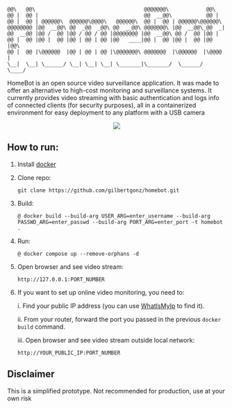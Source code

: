 ```
@@\   @@\                                   @@@@@@@\            @@\     
@@ |  @@ |                                  @@  __@@\           @@ |    
@@ |  @@ | @@@@@@\  @@@@@@\@@@@\   @@@@@@\  @@ |  @@ | @@@@@@\@@@@@@\   
@@@@@@@@ |@@  __@@\ @@  _@@  _@@\ @@  __@@\ @@@@@@@\ |@@  __@@\_@@  _|  
@@  __@@ |@@ /  @@ |@@ / @@ / @@ |@@@@@@@@ |@@  __@@\ @@ /  @@ |@@ |    
@@ |  @@ |@@ |  @@ |@@ | @@ | @@ |@@   ____|@@ |  @@ |@@ |  @@ |@@ |@@\ 
@@ |  @@ |\@@@@@@  |@@ | @@ | @@ |\@@@@@@@\ @@@@@@@  |\@@@@@@  |\@@@@  |
\__|  \__| \______/ \__| \__| \__| \_______|\_______/  \______/  \____/
```
 
HomeBot is an open source video surveillance application. It was made to offer an alternative to high-cost monitoring and surveillance systems. It currently provides video streaming with basic authentication and logs info of connected clients (for security purposes), all in a containerized environment for easy deployment to any platform with a USB camera

<p align="center">
  <img src="https://github.com/gilbertgonz/homebot/blob/main/imgs/example.jpg">
</p>

## How to run:
1. Install [docker](https://docs.docker.com/engine/install/)

2. Clone repo:
    ```
    git clone https://github.com/gilbertgonz/homebot.git
    ```

2. Build:
    ```
    @ docker build --build-arg USER_ARG=enter_username --build-arg PASSWD_ARG=enter_passwd --build-arg PORT_ARG=enter_port -t homebot  .
    ```

3. Run:
    ```
    @ docker compose up --remove-orphans -d
    ```

4. Open browser and see video stream:
    ```
    http://127.0.0.1:PORT_NUMBER
    ```

6. If you want to set up online video monitoring, you need to:
    
    i. Find your public IP address (you can use [WhatIsMyIp](https://whatismyipaddress.com/) to find it).
    
    ii. From your router, forward the port you passed in the previous `docker build` command. 

    iii.  Open browser and see video stream outside local network:
    ```
    http://YOUR_PUBLIC_IP:PORT_NUMBER
    ```

 ## Disclaimer
 This is a simplified prototype. Not recommended for production, use at your own risk
